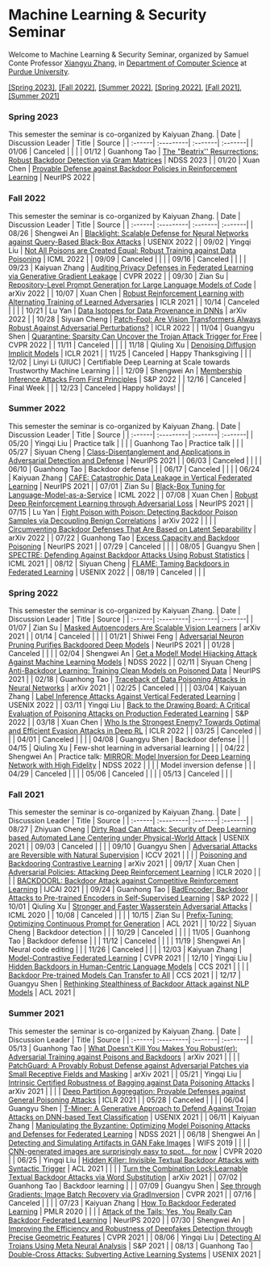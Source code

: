 # Machine Learning & Security Seminar

Welcome to Machine Learning & Security Seminar, organized by Samuel Conte Professor [Xiangyu Zhang](https://www.cs.purdue.edu/homes/xyzhang/), in [Department of Computer Science](https://www.cs.purdue.edu/) at [Purdue University](https://www.purdue.edu/).

[[Spring 2023]](#Spring-2023), [[Fall 2022]](#Fall-2022), [[Summer 2022]](#Summer-2022), [[Spring 2022]](#Spring-2022), [[Fall 2021]](#Fall-2021), [[Summer 2021]](#Summer-2021)

### Spring 2023
This semester the seminar is co-organized by Kaiyuan Zhang.
| Date | Discussion Leader | Title | Source |
| :------| :---------| :-------| :-------|
| 01/06 | Canceled |  |  |
| 01/12 | Guanhong Tao | [The "Beatrix'' Resurrections: Robust Backdoor Detection via Gram Matrices](https://arxiv.org/abs/2209.11715) | NDSS 2023 |
| 01/20 | Xuan Chen | [Provable Defense against Backdoor Policies in Reinforcement Learning](https://arxiv.org/pdf/2211.10530.pdf) | NeurIPS 2022 |

### Fall 2022
This semester the seminar is co-organized by Kaiyuan Zhang.
| Date | Discussion Leader | Title | Source |
| :------| :---------| :-------| :-------|
| 08/26 | Shengwei An | [Blacklight: Scalable Defense for Neural Networks against Query-Based Black-Box Attacks](https://www.usenix.org/conference/usenixsecurity22/presentation/li-huiying) | USENIX 2022 |
| 09/02 | Yingqi Liu | [Not All Poisons are Created Equal: Robust Training against Data Poisoning](https://proceedings.mlr.press/v162/yang22j.html) | ICML 2022 |
| 09/09 | Canceled |  |  |
| 09/16 | Canceled |  |  |
| 09/23 | Kaiyuan Zhang | [Auditing Privacy Defenses in Federated Learning via Generative Gradient Leakage](https://openaccess.thecvf.com/content/CVPR2022/papers/Li_Auditing_Privacy_Defenses_in_Federated_Learning_via_Generative_Gradient_Leakage_CVPR_2022_paper.pdf) | CVPR 2022 |
| 09/30 | Zian Su | [Repository-Level Prompt Generation for Large Language Models of Code](https://arxiv.org/pdf/2206.12839.pdf) | arXiv 2022 |
| 10/07 | Xuan Chen | [Robust Reinforcement Learning with Alternating Training of Learned Adversaries](https://arxiv.org/pdf/2101.08452.pdf) | ICLR 2021 |
| 10/14 | Canceled |  |  |
| 10/21 | Lu Yan | [Data Isotopes for Data Provenance in DNNs](https://arxiv.org/pdf/2208.13893.pdf) | arXiv 2022 |
| 10/28 | Siyuan Cheng | [Patch-Fool: Are Vision Transformers Always Robust Against Adversarial Perturbations?](https://arxiv.org/pdf/2203.08392.pdf) | ICLR 2022 |
| 11/04 | Guangyu Shen | [Quarantine: Sparsity Can Uncover the Trojan Attack Trigger for Free](https://arxiv.org/pdf/2205.11819.pdf) | CVPR 2022 |
| 11/11 | Canceled |  |  |
| 11/18 | Qiuling Xu | [Denoising Diffusion Implicit Models](https://arxiv.org/pdf/2010.02502.pdf) | ICLR 2021 |
| 11/25 | Canceled | Happy Thanksgiving |  |
| 12/02 | Linyi Li (UIUC) | Certifiable Deep Learning at Scale towards Trustworthy Machine Learning |  |
| 12/09 | Shengwei An | [Membership Inference Attacks From First Principles](https://ieeexplore.ieee.org/document/9833649) | S&P 2022 |
| 12/16 | Canceled | Final Week |  |
| 12/23 | Canceled | Happy holidays! |  |

### Summer 2022
This semester the seminar is co-organized by Kaiyuan Zhang.
| Date | Discussion Leader | Title | Source |
| :------| :---------| :-------| :-------|
| 05/20 | Yingqi Liu | Practice talk |  |
|  | Guanhong Tao | Practice talk |  |
| 05/27 | Siyuan Cheng | [Class-Disentanglement and Applications in Adversarial Detection and Defense](https://proceedings.neurips.cc//paper/2021/file/8606f35ec6c77858dfb80a385d0d1151-Paper.pdf) | NeurIPS 2021 |
| 06/03 | Canceled |  |  |
| 06/10 | Guanhong Tao | Backdoor defense |  |
| 06/17 | Canceled |  |  |
| 06/24 | Kaiyuan Zhang | [CAFE: Catastrophic Data Leakage in Vertical Federated Learning](https://arxiv.org/pdf/2110.15122.pdf) | NeurIPS 2021 |
| 07/01 | Zian Su | [Black-Box Tuning for Language-Model-as-a-Service](https://arxiv.org/pdf/2201.03514.pdf) | ICML 2022 |
| 07/08 | Xuan Chen | [Robust Deep Reinforcement Learning through Adversarial Loss](https://papers.nips.cc/paper/2021/file/dbb422937d7ff56e049d61da730b3e11-Paper.pdf) | NeurIPS 2021 |
| 07/15 | Lu Yan | [Fight Poison with Poison: Detecting Backdoor Poison Samples via Decoupling Benign Correlations](https://arxiv.org/pdf/2205.13616.pdf) | arXiv 2022 |
|  |  | [Circumventing Backdoor Defenses That Are Based on Latent Separability](https://arxiv.org/pdf/2205.13613.pdf) | arXiv 2022 |
| 07/22 | Guanhong Tao | [Excess Capacity and Backdoor Poisoning](https://arxiv.org/pdf/2109.00685.pdf) | NeurIPS 2021 |
| 07/29 | Canceled |  |  |
| 08/05 | Guangyu Shen | [SPECTRE: Defending Against Backdoor Attacks Using Robust Statistics](https://arxiv.org/pdf/2104.11315.pdf) | ICML 2021 |
| 08/12 | Siyuan Cheng | [FLAME: Taming Backdoors in Federated Learning](https://arxiv.org/pdf/2101.02281.pdf) | USENIX 2022 |
| 08/19 | Canceled |  |  |

### Spring 2022
This semester the seminar is co-organized by Kaiyuan Zhang.
| Date | Discussion Leader | Title | Source |
| :------| :---------| :-------| :-------|
| 01/07 | Zian Su | [Masked Autoencoders Are Scalable Vision Learners](https://arxiv.org/pdf/2111.06377.pdf) | arXiv 2021 |
| 01/14 | Canceled |  |  |
| 01/21 | Shiwei Feng | [Adversarial Neuron Pruning Purifies Backdoored Deep Models](https://arxiv.org/pdf/2110.14430.pdf) | NeurIPS 2021 |
| 01/28 | Canceled |  |  |
| 02/04 | Shengwei An | [Get a Model! Model Hijacking Attack Against Machine Learning Models](https://arxiv.org/abs/2111.04394) | NDSS 2022 |
| 02/11 | Siyuan Cheng | [Anti-Backdoor Learning: Training Clean Models on Poisoned Data](https://proceedings.neurips.cc/paper/2021/file/7d38b1e9bd793d3f45e0e212a729a93c-Paper.pdf) | NeurIPS 2021 |
| 02/18 | Guanhong Tao | [Traceback of Data Poisoning Attacks in Neural Networks](https://arxiv.org/pdf/2110.06904.pdf) | arXiv 2021 |
| 02/25 | Canceled |  |  |
| 03/04 | Kaiyuan Zhang | [Label Inference Attacks Against Vertical Federated Learning](https://www.usenix.org/system/files/sec22summer_fu.pdf) | USENIX 2022 |
| 03/11 | Yingqi Liu | [Back to the Drawing Board: A Critical Evaluation of Poisoning Attacks on Production Federated Learning](https://arxiv.org/pdf/2108.10241.pdf) | S&P 2022 |
| 03/18 | Xuan Chen | [Who Is the Strongest Enemy? Towards Optimal and Efficient Evasion Attacks in Deep RL](https://openreview.net/references/pdf?id=rnz8C_E3-q) | ICLR 2022 |
| 03/25 | Canceled |  |  |
| 04/01 | Canceled |  |  |
| 04/08 | Guangyu Shen | Backdoor defense |  |
| 04/15 | Qiuling Xu | Few-shot learning in adversarial learning |  |
| 04/22 | Shengwei An | Practice talk: [MIRROR: Model Inversion for Deep Learning Network with High Fidelity](https://www.ndss-symposium.org/wp-content/uploads/2022-335-paper.pdf) | NDSS 2022 |
|   |  | Model inversion defense |  |
| 04/29 | Canceled |  |  |
| 05/06 | Canceled |  |  |
| 05/13 | Canceled |  |  |

### Fall 2021
This semester the seminar is co-organized by Kaiyuan Zhang.
| Date | Discussion Leader | Title | Source |
| :------| :---------| :-------| :-------|
| 08/27 | Zhiyuan Cheng | [Dirty Road Can Attack: Security of Deep Learning based Automated Lane Centering under Physical-World Attack](https://www.usenix.org/system/files/sec21-sato.pdf) | USENIX 2021 |
| 09/03 | Canceled |  |  |
| 09/10 | Guangyu Shen | [Adversarial Attacks are Reversible with Natural Supervision](https://arxiv.org/abs/2103.14222) | ICCV 2021 |
|   |   | [Poisoning and Backdooring Contrastive Learning](https://arxiv.org/pdf/2106.09667.pdf) | arXiv 2021 |
| 09/17 | Xuan Chen | [Adversarial Policies: Attacking Deep Reinforcement Learning](https://arxiv.org/pdf/1905.10615.pdf) | ICLR 2020 |
|   |   | [BACKDOORL: Backdoor Attack against Competitive Reinforcement Learning](https://www.ijcai.org/proceedings/2021/0509.pdf) | IJCAI 2021	|
| 09/24 | Guanhong Tao | [BadEncoder: Backdoor Attacks to Pre-trained Encoders in Self-Supervised Learning](https://arxiv.org/pdf/2108.00352.pdf) | S&P 2022 |
| 10/01 | Qiuling Xu | [Stronger and Faster Wasserstein Adversarial Attacks](https://arxiv.org/abs/2008.02883) | ICML 2020 |
| 10/08 | Canceled |  |  |
| 10/15 | Zian Su | [Prefix-Tuning: Optimizing Continuous Prompt for Generation](https://arxiv.org/pdf/2101.00190.pdf) | ACL 2021 |
| 10/22 | Siyuan Cheng | Backdoor detection |  |
| 10/29 | Canceled |  |  |
| 11/05 | Guanhong Tao | Backdoor defense |  |
| 11/12 | Canceled |  |  |
| 11/19 | Shengwei An | Neural code editing |  |
| 11/26 | Canceled |  |  |
| 12/03 | Kaiyuan Zhang | [Model-Contrastive Federated Learning](https://arxiv.org/pdf/2103.16257.pdf) | CVPR 2021 |
| 12/10 | Yingqi Liu | [Hidden Backdoors in Human-Centric Language Models](https://arxiv.org/pdf/2105.00164.pdf) | CCS 2021 |
|   |   | [Backdoor Pre-trained Models Can Transfer to All](https://arxiv.org/pdf/2111.00197.pdf) | CCS 2021 |
| 12/17 | Guangyu Shen | [Rethinking Stealthiness of Backdoor Attack against NLP Models](https://aclanthology.org/2021.acl-long.431.pdf) | ACL 2021 |

### Summer 2021
This semester the seminar is co-organized by Kaiyuan Zhang.
| Date | Discussion Leader | Title | Source |
| :------| :---------| :-------| :-------|
| 05/13 | Guanhong Tao | [What Doesn't Kill You Makes You Robust(er): Adversarial Training against Poisons and Backdoors](https://arxiv.org/pdf/2102.13624.pdf) | arXiv 2021 |
|            |            |  [PatchGuard: A Provably Robust Defense against Adversarial Patches via Small Receptive Fields and Masking](https://arxiv.org/pdf/2005.10884.pdf) | arXiv 2021 |
| 05/21 | Yingqi Liu | [Intrinsic Certified Robustness of Bagging against Data Poisoning Attacks](https://arxiv.org/pdf/2008.04495.pdf) | arXiv 2021 |
|            |            |  [Deep Partition Aggregation: Provable Defenses against General Poisoning Attacks](https://openreview.net/pdf?id=YUGG2tFuPM) | ICLR 2021 |
| 05/28 | Canceled |  |  |
| 06/04 | Guangyu Shen | [T-Miner: A Generative Approach to Defend Against Trojan Attacks on DNN-based Text Classification](https://www.usenix.org/conference/usenixsecurity21/presentation/azizi) | USENIX 2021 |
| 06/11 | Kaiyuan Zhang | [Manipulating the Byzantine: Optimizing Model Poisoning Attacks and Defenses for Federated Learning](https://www.ndss-symposium.org/wp-content/uploads/ndss2021_6C-3_24498_paper.pdf) | NDSS 2021 |
| 06/18 | Shengwei An | [Detecting and Simulating Artifacts in GAN Fake Images](https://arxiv.org/pdf/1907.06515.pdf) | WIFS 2019 |
|       |          | [CNN-generated images are surprisingly easy to spot... for now](https://arxiv.org/pdf/1912.11035.pdf) | CVPR 2020 |
| 06/25 | Yingqi Liu | [Hidden Killer: Invisible Textual Backdoor Attacks with Syntactic Trigger](https://arxiv.org/pdf/2105.12400.pdf) | ACL 2021 |
|       |          | [Turn the Combination Lock:Learnable Textual Backdoor Attacks via Word Substitution](https://arxiv.org/pdf/2106.06361.pdf) | arXiv 2021 |
| 07/02 | Guanhong Tao | Backdoor learning |  |
| 07/09 | Guangyu Shen | [See through Gradients: Image Batch Recovery via GradInversion](https://arxiv.org/pdf/2104.07586.pdf) | CVPR 2021 |
| 07/16 | Canceled |  |  |
| 07/23 | Kaiyuan Zhang | [How To Backdoor Federated Learning](http://proceedings.mlr.press/v108/bagdasaryan20a/bagdasaryan20a.pdf) | PMLR 2020 |
|  |  | [Attack of the Tails: Yes, You Really Can Backdoor Federated Learning](https://papers.nips.cc/paper/2020/file/b8ffa41d4e492f0fad2f13e29e1762eb-Paper.pdf) | NeurIPS 2020 |
| 07/30 | Shengwei An | [Improving the Efficiency and Robustness of Deepfakes Detection through Precise Geometric Features](https://arxiv.org/pdf/2104.04480.pdf) | CVPR 2021 |
| 08/06 | Yingqi Liu | [Detecting AI Trojans Using Meta Neural Analysis](https://arxiv.org/pdf/1910.03137.pdf) | S&P 2021 |
| 08/13 | Guanhong Tao | [Double-Cross Attacks: Subverting Active Learning Systems](https://www.usenix.org/system/files/sec21-vicarte.pdf) |  USENIX 2021 |
